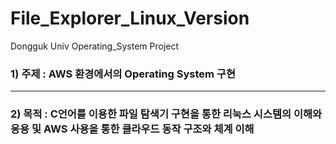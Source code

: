# File_Explorer_Linux_Version
Dongguk Univ Operating_System Project

### 1) 주제 : AWS 환경에서의 Operating System 구현

<hr>

### 2) 목적 : C언어를 이용한 파일 탐색기 구현을 통한 리눅스 시스템의 이해와 응용 및 AWS 사용을 통한 클라우드 동작 구조와 체계 이해
